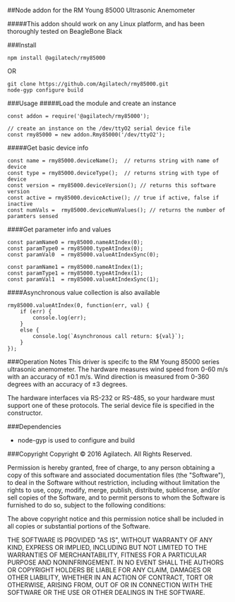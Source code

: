 ##Node addon for the RM Young 85000 Ultrasonic Anemometer

#####This addon should work on any Linux platform, and has been thoroughly tested on BeagleBone Black

###Install

```
npm install @agilatech/rmy85000
```

OR

```
git clone https://github.com/Agilatech/rmy85000.git
node-gyp configure build
```

###Usage
#####Load the module and create an instance
```
const addon = require('@agilatech/rmy85000');

// create an instance on the /dev/ttyO2 serial device file
const rmy85000 = new addon.Rmy85000('/dev/ttyO2');
```
#####Get basic device info
```
const name = rmy85000.deviceName();  // returns string with name of device
const type = rmy85000.deviceType();  // returns string with type of device
const version = rmy85000.deviceVersion(); // returns this software version
const active = rmy85000.deviceActive(); // true if active, false if inactive
const numVals =  rmy85000.deviceNumValues(); // returns the number of paramters sensed
```
####Get parameter info and values
```
const paramName0 = rmy85000.nameAtIndex(0);
const paramType0 = rmy85000.typeAtIndex(0);
const paramVal0  = rmy85000.valueAtIndexSync(0);

const paramName1 = rmy85000.nameAtIndex(1);
const paramType1 = rmy85000.typeAtIndex(1);
const paramVal1  = rmy85000.valueAtIndexSync(1);
```
####Asynchronous value collection is also available
```
rmy85000.valueAtIndex(0, function(err, val) {
    if (err) {
        console.log(err);
    }
    else {
        console.log(`Asynchronous call return: ${val}`);
    }
});
```

###Operation Notes
This driver is specifc to the RM Young 85000 series ultrasonic anemometer.  The hardware measures wind speed from 0-60 m/s with an accuracy of ±0.1 m/s. Wind direction is measured from 0-360 degrees with an accuracy of ±3 degrees.

The hardware interfaces via RS-232 or RS-485, so your hardware must support one of these protocols.  The serial device file is specified in the constructor.

###Dependencies
* node-gyp is used to configure and build

###Copyright
Copyright © 2016 Agilatech. All Rights Reserved.

Permission is hereby granted, free of charge, to any person obtaining a copy of this software and associated documentation files (the "Software"), to deal in the Software without restriction, including without limitation the rights to use, copy, modify, merge, publish, distribute, sublicense, and/or sell copies of the Software, and to permit persons to whom the Software is furnished to do so, subject to the following conditions:

The above copyright notice and this permission notice shall be included in all copies or substantial portions of the Software.

THE SOFTWARE IS PROVIDED "AS IS", WITHOUT WARRANTY OF ANY KIND, EXPRESS OR IMPLIED, INCLUDING BUT NOT LIMITED TO THE WARRANTIES OF MERCHANTABILITY, FITNESS FOR A PARTICULAR PURPOSE AND NONINFRINGEMENT. IN NO EVENT SHALL THE AUTHORS OR COPYRIGHT HOLDERS BE LIABLE FOR ANY CLAIM, DAMAGES OR OTHER LIABILITY, WHETHER IN AN ACTION OF CONTRACT, TORT OR OTHERWISE, ARISING FROM, OUT OF OR IN CONNECTION WITH THE SOFTWARE OR THE USE OR OTHER DEALINGS IN THE SOFTWARE.


